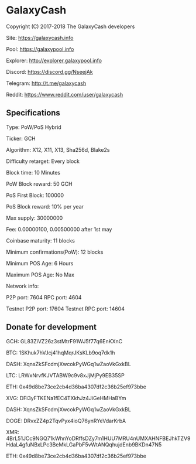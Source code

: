 GalaxyCash
======
Copyright (C) 2017-2018 The GalaxyCash developers


Site:                                       https://galaxycash.info

Pool:                                       https://galaxypool.info

Explorer:                                   http://explorer.galaxypool.info

Discord:                                    https://discord.gg/NseejAk

Telegram:                                   http://t.me/galaxycash

Reddit:                                     https://www.reddit.com/user/galaxycash

Specifications
--------------
Type:                                       PoW/PoS Hybrid

Ticker:                                     GCH

Algorithm:                                  X12, X11, X13, Sha256d, Blake2s

Difficulty retarget:                        Every block

Block time:                                 10 Minutes

PoW Block reward:                           50 GCH

PoS First Block:                            100000

PoS Block reward:                           10% per year

Max supply:                                 30000000

Fee:                                        0.00000100, 0.00500000 after 1st may

Coinbase maturity:                          11 blocks

Minimum confirmations(PoW):                 12 blocks

Minimum POS Age:                            6 Hours

Maximum POS Age:                            No Max

Network info:

P2P port:                                   7604
RPC port:                                   4604

Testnet P2P port:                           17604
Testnet RPC port:                           14604


Donate for development
--------------

GCH:                                        GL83ZiVZ26z3stMtrF91WJ5f77q6EnKXnC

BTC:                                        1SKhuk7hVJcj41hqMqrJKsKLb9oq7dk1h

DASH:                                       XqnsZkSFcdmjXwcokPyWGq1wZaoVkGxkBL

LTC:                                        LRWxNrvfKJVTABW9c9v8xJjMjPy9EB35SP

ETH:                                        0x49d8be73ce2cb4d36ba4307df2c36b25ef973bbe

XVG:                                        DFi3yFTKENa1fEC4TXkhJz4JiGeHMHaBYm

DASH:                                       XqnsZkSFcdmjXwcokPyWGq1wZaoVkGxkBL

DOGE:                                       DRvxZZ4p2TqvPyx4ioQ76ynRYeVdarKrbA

XMR:                                        4BrL51JCc9NGQ71kWhnYoDRffsDZy7m1HUU7MRU4nUMXAHNFBEJhkTZV9HdaL4gfuNBxLPc3BeMkLGaPbF5vWtANQqhujdEnb9BKDn47N5

ETH:                                        0x49d8be73ce2cb4d36ba4307df2c36b25ef973bbe

